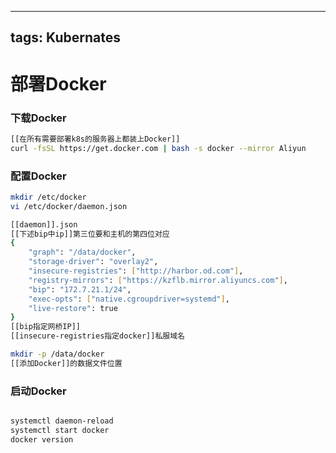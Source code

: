 
---
tags: Kubernates
---
# 部署Docker

### 下载Docker

```bash
[[在所有需要部署k8s的服务器上都装上Docker]]
curl -fsSL https://get.docker.com | bash -s docker --mirror Aliyun

```

### 配置Docker

```bash
mkdir /etc/docker
vi /etc/docker/daemon.json

[[daemon]].json
[[下述bip中ip]]第三位要和主机的第四位对应
{
	"graph": "/data/docker",
	"storage-driver": "overlay2",
	"insecure-registries": ["http://harbor.od.com"],
	"registry-mirrors": ["https://kzflb.mirror.aliyuncs.com"],
	"bip": "172.7.21.1/24",
	"exec-opts": ["native.cgroupdriver=systemd"],
	"live-restore": true
}
[[bip指定网桥IP]]
[[insecure-registries指定docker]]私服域名

mkdir -p /data/docker
[[添加Docker]]的数据文件位置
```

### 启动Docker

```bash

systemctl daemon-reload
systemctl start docker
docker version
```